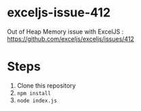 # exceljs-issue-412
Out of Heap Memory issue with ExcelJS : https://github.com/exceljs/exceljs/issues/412

# Steps

1. Clone this repository
2. `npm install`
3. `node index.js`
